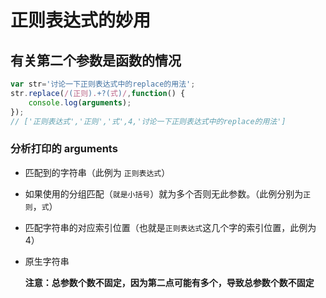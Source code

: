 # 正则表达式的妙用

## 有关第二个参数是函数的情况

```js
var str='讨论一下正则表达式中的replace的用法';
str.replace(/(正则).+?(式)/,function() {
    console.log(arguments);
});
// ['正则表达式','正则','式',4,'讨论一下正则表达式中的replace的用法']
```

### 分析打印的 arguments

- 匹配到的字符串（此例为 `正则表达式`）

- 如果使用的分组匹配（`就是小括号`）就为多个否则无此参数。（此例分别为`正则`，`式`）

- 匹配字符串的对应索引位置（也就是`正则表达式`这几个字的索引位置，此例为4）

- 原生字符串

  **注意：总参数个数不固定，因为第二点可能有多个，导致总参数个数不固定**







